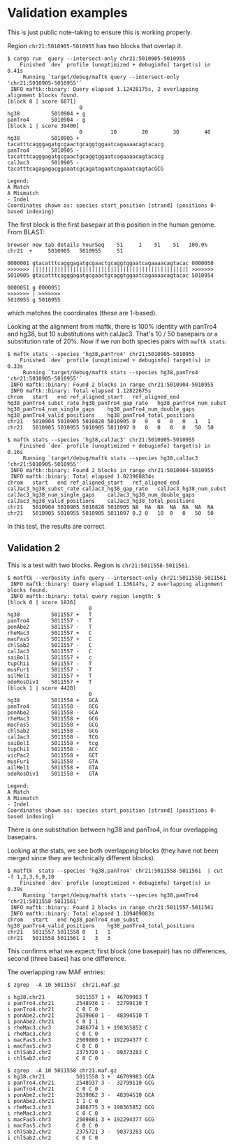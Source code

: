 # Validation examples

This is just public note-taking to ensure this is working properly.

Region `chr21:5010905-5010955` has two blocks that overlap it.

```
$ cargo run  query --intersect-only chr21:5010905-5010955
    Finished `dev` profile [unoptimized + debuginfo] target(s) in 0.41s
     Running `target/debug/maftk query --intersect-only 'chr21:5010905-5010955'`
 INFO maftk::binary: Query elapsed 1.12428175s, 2 overlapping alignment blocks found.
[block 0 | score 6871]
                       0
hg38          5010904 + g
panTro4       5010904 - g
[block 1 | score 39400]
                       0         10        20        30        40
hg38          5010905 + tacatttcagggagatgcgaactgcaggtggaatcagaaaacagtacacg
panTro4       5010905 - tacatttcagggagatgcgaactgcaggtggaatcagaaaacagtacacg
calJac3       5010905 - tacatttcagagagacggaaatcgcagatagaatcagaaatcagtacGCG

Legend:
A Match
A Mismatch
- Indel
Coordinates shown as: species start_position [strand] (positions 0-based indexing)

```

The first block is the first basepair at this position in the human genome.
From BLAST:

```
browser new tab details YourSeq    51     1    51    51   100.0%  chr21  +     5010905   5010955     51

0000001 gtacatttcagggagatgcgaactgcaggtggaatcagaaaacagtacac 0000050
>>>>>>> |||||||||||||||||||||||||||||||||||||||||||||||||| >>>>>>>
5010905 gtacatttcagggagatgcgaactgcaggtggaatcagaaaacagtacac 5010954

0000051 g 0000051
>>>>>>> | >>>>>>>
5010955 g 5010955
```

which matches the coordinates (these are 1-based).

Looking at the alignment from maftk, there is 100% identity with panTro4 and
hg38, but 10 substitutions with calJac3. That's 10 / 50 basepairs or a
substitution rate of 20%. Now if we run both species pairs with `maftk stats`:

```
$ maftk stats --species 'hg38,panTro4' chr21:5010905-5010955
    Finished `dev` profile [unoptimized + debuginfo] target(s) in 0.33s
     Running `target/debug/maftk stats --species hg38,panTro4 'chr21:5010905-5010955'`
 INFO maftk::binary: Found 2 blocks in range chr21:5010904-5010955
 INFO maftk::binary: Total elapsed 1.12822675s
chrom	start	end	ref_aligned_start	ref_aligned_end	hg38_panTro4_subst_rate	hg38_panTro4_gap_rate	hg38_panTro4_num_subst	hg38_panTro4_num_single_gaps	hg38_panTro4_num_double_gaps	hg38_panTro4_valid_positions	hg38_panTro4_total_positions
chr21	5010904	5010905	5010828	5010905	0	0	0	0	0	1	1
chr21	5010905	5010955	5010905	5011097	0	0	0	0	0	50	50

$ maftk stats --species 'hg38,calJac3' chr21:5010905-5010955
    Finished `dev` profile [unoptimized + debuginfo] target(s) in 0.16s
     Running `target/debug/maftk stats --species hg38,calJac3 'chr21:5010905-5010955'`
 INFO maftk::binary: Found 2 blocks in range chr21:5010904-5010955
 INFO maftk::binary: Total elapsed 1.023960834s
chrom	start	end	ref_aligned_start	ref_aligned_end	calJac3_hg38_subst_rate	calJac3_hg38_gap_rate	calJac3_hg38_num_subst	calJac3_hg38_num_single_gaps	calJac3_hg38_num_double_gaps	calJac3_hg38_valid_positions	calJac3_hg38_total_positions
chr21	5010904	5010905	5010828	5010905	NA	NA	NA	NA	NA	NA	NA
chr21	5010905	5010955	5010905	5011097	0.2	0	10	0	0	50	50

```

In this test, the results are correct.

## Validation 2

This is a test with two blocks. Region is `chr21:5011558-5011561`.


```
$ matftk --verbosity info query --intersect-only chr21:5011558-5011561
 INFO maftk::binary: Query elapsed 1.136147s, 2 overlapping alignment blocks found.
 INFO maftk::binary: total query region length: 5
[block 0 | score 1826]
                          0
hg38          5011557 +   T
panTro4       5011557 -   T
ponAbe2       5011557 -   T
rheMac3       5011557 +   C
macFas5       5011557 +   C
chlSab2       5011557 -   C
calJac3       5011557 -   C
saiBol1       5011557 +   c
tupChi1       5011557 -   T
musFur1       5011557 -   T
ailMel1       5011557 +   T
odoRosDiv1    5011557 +   T
[block 1 | score 4428]
                          0
hg38          5011558 +   GCA
panTro4       5011558 -   GCG
ponAbe2       5011558 -   GCA
rheMac3       5011558 +   GCG
macFas5       5011558 +   GCG
chlSab2       5011558 -   GCG
calJac3       5011558 -   TCG
saiBol1       5011558 +   tcg
tupChi1       5011558 -   ACC
vicPac2       5011558 +   GCT
musFur1       5011558 -   GTA
ailMel1       5011558 +   GTA
odoRosDiv1    5011558 +   GTA

Legend:
A Match
A Mismatch
- Indel
Coordinates shown as: species start_position [strand] (positions 0-based indexing)
```

There is one substitution between hg38 and panTro4, in four overlapping basepairs.

Looking at the stats, we see both overlapping blocks (they have not been merged
since they are technically different blocks).

```
$ matftk  stats --species 'hg38,panTro4' chr21:5011558-5011561  | cut -f 1,2,3,6,9,10
    Finished `dev` profile [unoptimized + debuginfo] target(s) in 0.39s
     Running `target/debug/maftk stats --species hg38,panTro4 'chr21:5011558-5011561'`
 INFO maftk::binary: Found 2 blocks in range chr21:5011557-5011561
 INFO maftk::binary: Total elapsed 1.109409083s
chrom	start	end	hg38_panTro4_num_subst	hg38_panTro4_valid_positions	hg38_panTro4_total_positions
chr21	5011557	5011558	0	1	1
chr21	5011558	5011561	1	3	3

```

This confirms what we expect: first block (one basepair) has no differences,
second (three bases) has one difference.

The overlapping raw MAF entries:

```
$ zgrep  -A 10 5011557  chr21.maf.gz

s hg38.chr21          5011557 1 +  46709983 T
s panTro4.chr21       2548936 1 -  32799110 T
i panTro4.chr21       C 0 C 0
s ponAbe2.chr21       2639860 1 -  48394510 T
i ponAbe2.chr21       C 0 I 1
s rheMac3.chr3        2486774 1 + 198365852 C
i rheMac3.chr3        C 0 C 0
s macFas5.chr3        2509800 1 + 192294377 C
i macFas5.chr3        C 0 C 0
s chlSab2.chr2        2375720 1 -  90373283 C
i chlSab2.chr2        C 0 C 0

$ zgrep  -A 10 5011558 chr21.maf.gz
s hg38.chr21          5011558 3 +  46709983 GCA
s panTro4.chr21       2548937 3 -  32799110 GCG
i panTro4.chr21       C 0 C 0
s ponAbe2.chr21       2639862 3 -  48394510 GCA
i ponAbe2.chr21       I 1 C 0
s rheMac3.chr3        2486775 3 + 198365852 GCG
i rheMac3.chr3        C 0 C 0
s macFas5.chr3        2509801 3 + 192294377 GCG
i macFas5.chr3        C 0 C 0
s chlSab2.chr2        2375721 3 -  90373283 GCG
i chlSab2.chr2        C 0 C 0
```


